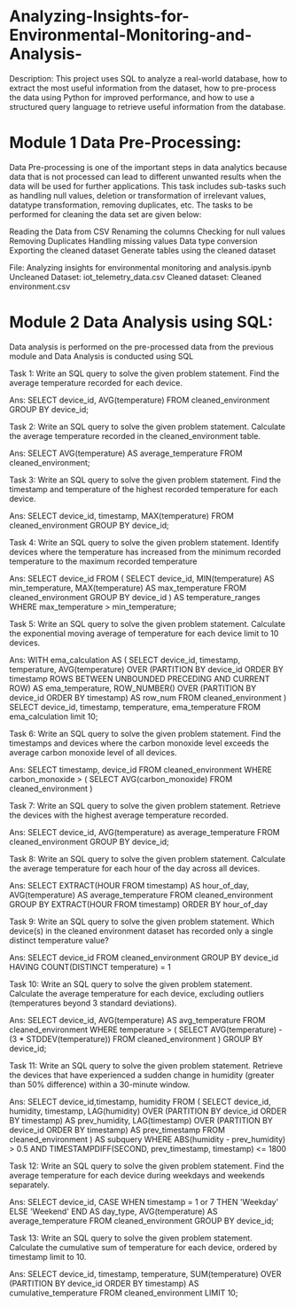 # Analyzing-Insights-for-Environmental-Monitoring-and-Analysis-

Description: This project uses SQL to analyze a real-world database, how to extract the most useful information from the dataset, how to pre-process the data using Python for improved performance, and how to use a structured query language to retrieve useful information from the database.

# Module 1 Data Pre-Processing:
Data Pre-processing is one of the important steps in data analytics because data that is not processed can lead to different unwanted results when the data will be used for further applications. This task includes sub-tasks such as handling null values, deletion or transformation of irrelevant values, datatype transformation, removing duplicates, etc. The tasks to be performed for cleaning the data set are given below:

Reading the Data from CSV
Renaming the columns
Checking for null values
Removing Duplicates
Handling missing values
Data type conversion
Exporting the cleaned dataset
Generate tables using the cleaned dataset

File: Analyzing insights for environmental monitoring and analysis.ipynb
Uncleaned Dataset: iot_telemetry_data.csv
Cleaned dataset: Cleaned environment.csv

# Module 2 Data Analysis using SQL:

Data analysis is performed on the pre-processed data from the previous module and Data Analysis is conducted using SQL

Task 1: Write an SQL query to solve the given problem statement.
Find the average temperature recorded for each device.

Ans: SELECT device_id, AVG(temperature) 
FROM cleaned_environment
GROUP BY device_id;

Task 2: Write an SQL query to solve the given problem statement.
Calculate the average temperature recorded in the cleaned_environment table.

Ans: SELECT AVG(temperature) AS average_temperature
FROM cleaned_environment;

Task 3: Write an SQL query to solve the given problem statement.
Find the timestamp and temperature of the highest recorded temperature for each device.

Ans: SELECT device_id, timestamp, MAX(temperature) 
FROM cleaned_environment
GROUP BY device_id;

Task 4: Write an SQL query to solve the given problem statement.
Identify devices where the temperature has increased from the minimum recorded temperature to the maximum recorded temperature

Ans: SELECT device_id
FROM (
  SELECT device_id, MIN(temperature) AS min_temperature, MAX(temperature) AS max_temperature
  FROM cleaned_environment
  GROUP BY device_id
) AS temperature_ranges
WHERE max_temperature > min_temperature;

Task 5: Write an SQL query to solve the given problem statement.
Calculate the exponential moving average of temperature for each device limit to 10 devices.

Ans: WITH ema_calculation AS (
SELECT device_id, timestamp, temperature,
AVG(temperature) OVER (PARTITION BY device_id
ORDER BY timestamp ROWS BETWEEN UNBOUNDED PRECEDING AND CURRENT ROW) AS ema_temperature,
ROW_NUMBER() OVER (PARTITION BY device_id ORDER BY timestamp) AS row_num
FROM cleaned_environment
)
SELECT device_id, timestamp, temperature, ema_temperature
FROM ema_calculation 
limit 10;

Task 6: Write an SQL query to solve the given problem statement.
Find the timestamps and devices where the carbon monoxide level exceeds the average carbon monoxide level of all devices.

Ans: SELECT timestamp, device_id
FROM cleaned_environment
WHERE carbon_monoxide > (
    SELECT AVG(carbon_monoxide)
    FROM cleaned_environment )

Task 7: Write an SQL query to solve the given problem statement.
Retrieve the devices with the highest average temperature recorded.

Ans: SELECT device_id, AVG(temperature) as average_temperature
FROM cleaned_environment
GROUP BY device_id;

Task 8: Write an SQL query to solve the given problem statement.
Calculate the average temperature for each hour of the day across all devices.

Ans: SELECT EXTRACT(HOUR FROM timestamp) AS hour_of_day, AVG(temperature) AS average_temperature
FROM cleaned_environment
GROUP BY EXTRACT(HOUR FROM timestamp)
ORDER BY hour_of_day

Task 9: Write an SQL query to solve the given problem statement.
Which device(s) in the cleaned environment dataset has recorded only a single distinct temperature value?

Ans: SELECT device_id
FROM cleaned_environment
GROUP BY device_id
HAVING COUNT(DISTINCT temperature) = 1

Task 10: Write an SQL query to solve the given problem statement.
Calculate the average temperature for each device, excluding outliers (temperatures beyond 3 standard deviations).

Ans: SELECT device_id, AVG(temperature) AS avg_temperature
FROM cleaned_environment
WHERE temperature > (
    SELECT AVG(temperature) - (3 * STDDEV(temperature))
    FROM cleaned_environment
)
GROUP BY device_id;

Task 11: Write an SQL query to solve the given problem statement.
Retrieve the devices that have experienced a sudden change in humidity (greater than 50% difference) within a 30-minute window.

Ans: SELECT device_id,timestamp, humidity
FROM (
SELECT device_id, humidity, timestamp,
LAG(humidity) OVER (PARTITION BY device_id ORDER BY timestamp) AS prev_humidity,
LAG(timestamp) OVER (PARTITION BY device_id ORDER BY timestamp) AS prev_timestamp
FROM cleaned_environment
) AS subquery
WHERE ABS(humidity - prev_humidity) > 0.5
AND TIMESTAMPDIFF(SECOND, prev_timestamp, timestamp) <= 1800

Task 12: Write an SQL query to solve the given problem statement.
Find the average temperature for each device during weekdays and weekends separately.

Ans: SELECT
  device_id,
  CASE
    WHEN timestamp = 1 or 7 THEN 'Weekday'
    ELSE 'Weekend'
  END AS day_type,
  AVG(temperature) AS average_temperature
FROM
  cleaned_environment
GROUP BY
  device_id;

Task 13: Write an SQL query to solve the given problem statement.
Calculate the cumulative sum of temperature for each device, ordered by timestamp limit to 10.

Ans: SELECT
  device_id,
  timestamp,
  temperature,
  SUM(temperature) OVER (PARTITION BY device_id ORDER BY timestamp) AS cumulative_temperature
FROM
  cleaned_environment
LIMIT 10;

 
    



